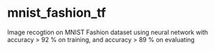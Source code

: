 # mnist_fashion_tf

Image recogtion on MNIST Fashion dataset using neural network with accuracy > 92 % on training, and accuracy > 89 % on evaluating

